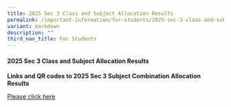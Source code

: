 ```yaml
---
title: 2025 Sec 3 Class and Subject Allocation Results
permalink: /important-information/for-students/2025-sec-3-class-and-subject-allocation-results/
variant: markdown
description: ""
third_nav_title: For Students
---
```

<h4><strong>2025 Sec 3 Class and Subject Allocation Results</strong></h4>
<p><strong>Links and QR codes to 2025 Sec 3 Subject Combination Allocation Results</strong>
</p>
<p><a href="https://drive.google.com/file/d/1xcriahcQnS9-j82klqCXTqy1iVQvw80k/view?usp=sharing" rel="noopener nofollow" target="_blank">Please click here</a>
</p>